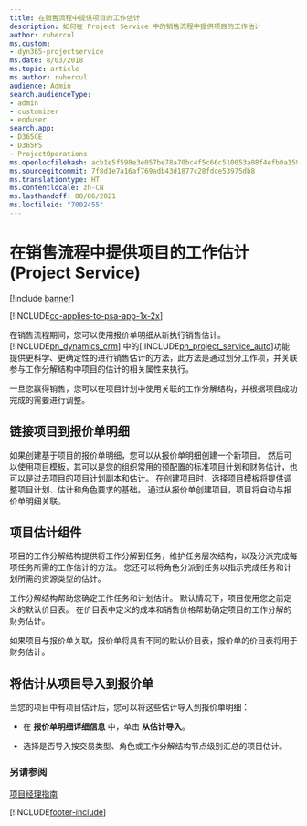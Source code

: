 ```yaml
---
title: 在销售流程中提供项目的工作估计
description: 如何在 Project Service 中的销售流程中提供项目的工作估计
author: ruhercul
ms.custom:
- dyn365-projectservice
ms.date: 8/03/2018
ms.topic: article
ms.author: ruhercul
audience: Admin
search.audienceType:
- admin
- customizer
- enduser
search.app:
- D365CE
- D365PS
- ProjectOperations
ms.openlocfilehash: acb1e5f598e3e057be78a70bc4f5c66c510053a08f4efb0a1595cf4853171662
ms.sourcegitcommit: 7f8d1e7a16af769adb43d1877c28fdce53975db8
ms.translationtype: HT
ms.contentlocale: zh-CN
ms.lasthandoff: 08/06/2021
ms.locfileid: "7002455"
---
```

# <a name="provide-work-estimates-for-a-project-during-the-sales-process-project-service"></a>在销售流程中提供项目的工作估计 (Project Service)

[!include [banner](../includes/psa-now-project-operations.md)]

[!INCLUDE[cc-applies-to-psa-app-1x-2x](../includes/cc-applies-to-psa-app-1x-2x.md)]

在销售流程期间，您可以使用报价单明细从新执行销售估计。 [!INCLUDE[pn_dynamics_crm](../includes/pn-dynamics-crm.md)] 中的[!INCLUDE[pn_project_service_auto](../includes/pn-project-service-auto.md)]功能提供更科学、更确定性的进行销售估计的方法，此方法是通过划分工作项，并关联参与工作分解结构中项目的估计的相关属性来执行。  
  
 一旦您赢得销售，您可以在项目计划中使用关联的工作分解结构，并根据项目成功完成的需要进行调整。  
  
## <a name="link-a-project-to-a-quote-line"></a>链接项目到报价单明细  
 如果创建基于项目的报价单明细，您可以从报价单明细创建一个新项目。 然后可以使用项目模板，其可以是您的组织常用的预配置的标准项目计划和财务估计，也可以是过去项目的项目计划副本和估计。 在创建项目时，选择项目模板将提供调整项目计划、估计和角色要求的基础。 通过从报价单创建项目，项目将自动与报价单明细关联。  
  
## <a name="project-estimate-components"></a>项目估计组件  
 项目的工作分解结构提供将工作分解到任务，维护任务层次结构，以及分派完成每项任务所需的工作估计的方法。 您还可以将角色分派到任务以指示完成任务和计划所需的资源类型的估计。  
  
 工作分解结构帮助您确定工作任务和计划估计。 默认情况下，项目使用您之前定义的默认价目表。 在价目表中定义的成本和销售价格帮助确定项目的工作分解的财务估计。  
  
 如果项目与报价单关联，报价单将具有不同的默认价目表，报价单的价目表将用于财务估计。  
  
## <a name="import-estimates-from-a-project-into-a-quote"></a>将估计从项目导入到报价单  
 当您的项目中有项目估计后，您可以将这些估计导入到报价单明细：  
  
-   在 **报价单明细详细信息** 中，单击 **从估计导入**。 

-   选择是否导入按交易类型、角色或工作分解结构节点级别汇总的项目估计。  
  
### <a name="see-also"></a>另请参阅  
 [项目经理指南](../psa/project-manager-guide.md)


[!INCLUDE[footer-include](../includes/footer-banner.md)]